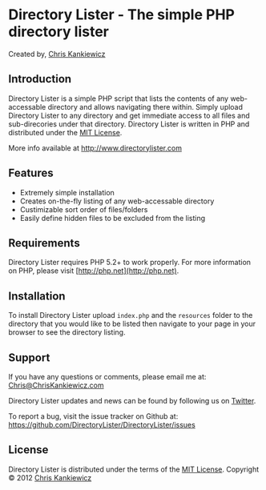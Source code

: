 Directory Lister - The simple PHP directory lister
==================================================
Created by, [Chris Kankiewicz](http://www.ChrisKankiewicz.com)


Introduction
------------
Directory Lister is a simple PHP script that lists the contents of any web-accessable directory and
allows navigating there within. Simply upload Directory Lister to any directory and get immediate
access to all files and sub-direcories under that directory. Directory Lister is written in PHP and
distributed under the [MIT License](http://www.opensource.org/licenses/mit-license.php).

More info available at http://www.directorylister.com


Features
--------
  * Extremely simple installation
  * Creates on-the-fly listing of any web-accessable directory
  * Custimizable sort order of files/folders
  * Easily define hidden files to be excluded from the listing


Requirements
------------
Directory Lister requires PHP 5.2+ to work properly.  For more information on PHP, please visit
[http://php.net](http://php.net).


Installation
------------
To install Directory Lister upload `index.php` and the `resources` folder to the directory that you
would like to be listed then navigate to your page in your browser to see the directory listing.


Support
-------
If you have any questions or comments, please email me at:
[Chris@ChrisKankiewicz.com](mailto:Chris@ChrisKankiewicz.com)

Directory Lister updates and news can be found by following us on 
[Twitter](https://twitter.com/#!/directorylister).

To report a bug, visit the issue tracker on Github at:
https://github.com/DirectoryLister/DirectoryLister/issues


License
-------
Directory Lister is distributed under the terms of the
[MIT License](http://www.opensource.org/licenses/mit-license.php).
Copyright © 2012 [Chris Kankiewicz](http://www.chriskankiewicz.com)